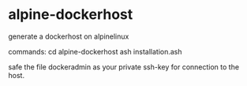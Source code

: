 # alpine-dockerhost
generate a dockerhost on alpinelinux 

commands:
cd alpine-dockerhost
ash installation.ash

safe the file dockeradmin as your private ssh-key for connection to the host.
